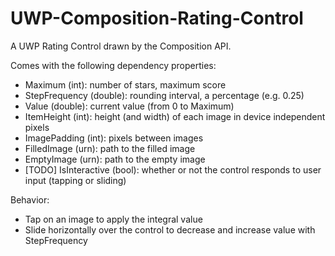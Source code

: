 # UWP-Composition-Rating-Control
A UWP Rating Control drawn by the Composition API.

Comes with the following dependency properties:
* Maximum (int): number of stars, maximum score
* StepFrequency (double): rounding interval, a percentage (e.g. 0.25)
* Value (double): current value (from 0 to Maximum)
* ItemHeight (int): height (and width) of each image in device independent pixels
* ImagePadding (int): pixels between images
* FilledImage (urn): path to the filled image
* EmptyImage (urn): path to the empty image
* [TODO] IsInteractive (bool): whether or not the control responds to user input (tapping or sliding)

Behavior:
* Tap on an image to apply the integral value
* Slide horizontally over the control to decrease and increase value with StepFrequency

